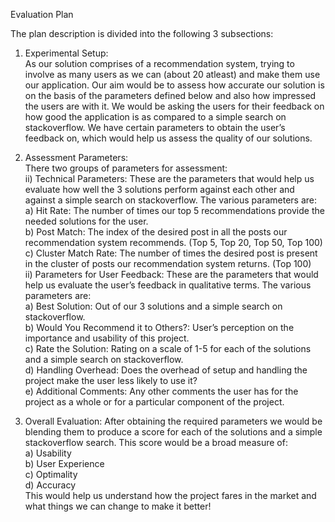 Evaluation Plan  
  
The plan description is divided into the following 3 subsections:  
1) Experimental Setup:  
As our solution comprises of a recommendation system, trying to involve as many users as we can (about 20 atleast) and make them use our application. Our aim would be to assess how accurate our solution is on the basis of the parameters defined below and also how impressed the users are with it. We would be asking the users for their feedback on how good the application is as compared to a simple search on stackoverflow. We have certain parameters to obtain the user’s feedback on, which would help us assess the quality of our solutions.  
2) Assessment Parameters:  
There two groups of parameters for assessment:  
ii) Technical Parameters: These are the parameters that would help us evaluate how well the 3 solutions perform against each other and against a simple search on stackoverflow. The various parameters are:  
a) Hit Rate: The number of times our top 5 recommendations provide the needed solutions for the user.  
b) Post Match: The index of the desired post in all the posts our recommendation system recommends. (Top 5, Top 20, Top 50, Top 100)  
c) Cluster Match Rate: The number of times the desired post is present in the cluster of posts our recommendation system returns. (Top 100)  
ii) Parameters for User Feedback: These are the parameters that would help us evaluate the user’s feedback in qualitative terms. The various parameters are:  
a) Best Solution: Out of our 3 solutions and a simple search on stackoverflow.  
b) Would You Recommend it to Others?: User’s perception on the importance and usability of this project.  
c) Rate the Solution: Rating on a scale of 1-5 for each of the solutions and a simple search on stackoverflow.  
d) Handling Overhead: Does the overhead of setup and handling the project make the user less likely to use it?  
e) Additional Comments: Any other comments the user has for the project as a whole or for a particular component of the project.  
  
3) Overall Evaluation: After obtaining the required parameters we would be blending them to produce a score for each of the solutions and a simple stackoverflow search. This score would be a broad measure of:  
a) Usability  
b) User Experience  
c) Optimality  
d) Accuracy  
This would help us understand how the project fares in the market and what things we can change to make it better!  
